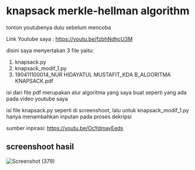 # knapsack merkle-hellman algorithm 

tonton youtubenya dulu sebelum mencoba

Link Youtube saya : https://youtu.be/fzbhNdhcU3M

disini saya menyertakan 3 file yaitu:
1. knapsack.py
2. knapsack_modif_1.py
3. 190411100014_NUR HIDAYATUL MUSTAFIT_KDA B_ALGORITMA KNAPSACK.pdf

isi dari file pdf merupakan alur algoritma yang saya buat seperti yang ada pada video youtube saya

isi file knapsack.py seperti di screenshoot, lalu untuk knapsack_modif_1.py hanya menambahkan inputan pada proses dekripsi

sumber inpirasi: https://youtu.be/OcYdmayEeds
## screenshoot hasil
![Screenshot (379)](https://user-images.githubusercontent.com/85481986/136701025-b028753e-1d97-46dd-a8d7-6611ab581e68.png)
